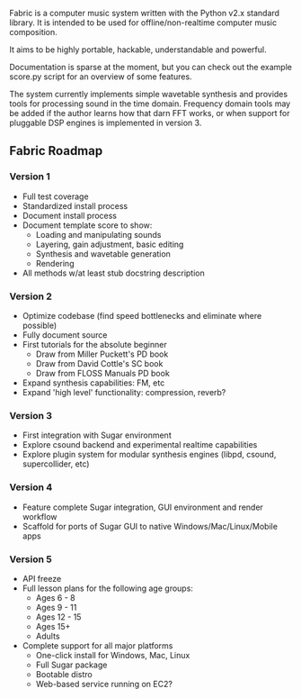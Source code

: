 Fabric is a computer music system written with the Python v2.x standard library.
It is intended to be used for offline/non-realtime computer music composition. 

It aims to be highly portable, hackable, understandable and powerful. 

Documentation is sparse at the moment, but you can check out the example score.py 
script for an overview of some features.

The system currently implements simple wavetable synthesis and provides tools for
processing sound in the time domain. Frequency domain tools may be added if the 
author learns how that darn FFT works, or when support for pluggable DSP engines 
is implemented in version 3.

## Fabric Roadmap

### Version 1

- Full test coverage
- Standardized install process
- Document install process
- Document template score to show:
    - Loading and manipulating sounds
    - Layering, gain adjustment, basic editing
    - Synthesis and wavetable generation
    - Rendering
- All methods w/at least stub docstring description

### Version 2

- Optimize codebase (find speed bottlenecks and eliminate where possible)
- Fully document source
- First tutorials for the absolute beginner
    - Draw from Miller Puckett's PD book
    - Draw from David Cottle's SC book
    - Draw from FLOSS Manuals PD book
- Expand synthesis capabilities: FM, etc
- Expand 'high level' functionality: compression, reverb?

### Version 3

- First integration with Sugar environment
- Explore csound backend and experimental realtime capabilities
- Explore plugin system for modular synthesis engines (libpd, csound, supercollider, etc)

### Version 4

- Feature complete Sugar integration, GUI environment and render workflow
- Scaffold for ports of Sugar GUI to native Windows/Mac/Linux/Mobile apps

### Version 5

- API freeze
- Full lesson plans for the following age groups:
    - Ages 6 - 8
    - Ages 9 - 11
    - Ages 12 - 15
    - Ages 15+
    - Adults
- Complete support for all major platforms
    - One-click install for Windows, Mac, Linux
    - Full Sugar package
    - Bootable distro
    - Web-based service running on EC2?
